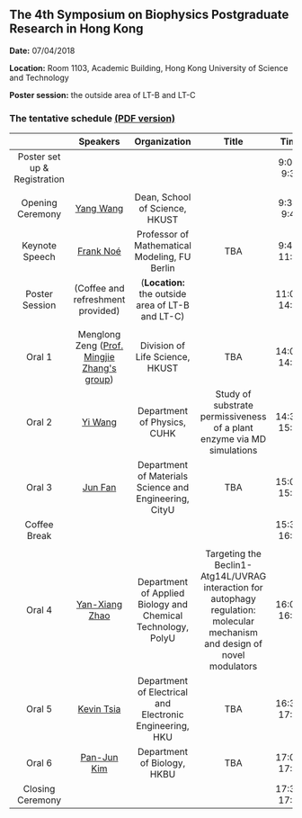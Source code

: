 ## The 4th Symposium on Biophysics Postgraduate Research in Hong Kong 

**Date:** 07/04/2018

**Location:** Room 1103, Academic Building, Hong Kong University of Science and Technology

**Poster session:** the outside area of LT-B and LT-C 

### The tentative schedule [(PDF version)](https://github.com/liusong299/the-4th-symposium-on-biophysics-postgraduate-research-in-hong-kong/raw/master/schedule-of-the-4th-symposium-on-biophysics-postgraduate-research-in-hong-kong.pdf)

|      | Speakers | Organization | Title | Time |
| :--: | :------: | :----------: | :---: | :--: |
| Poster set up & Registration | | | | 9:00-9:30 |
| | | | | |
| Opening Ceremony | [Yang Wang](http://www.math.ust.hk/~yangwang/) | Dean, School of Science, HKUST | | 9:30-9:45 |
| Keynote Speech | [Frank Noé](http://www.mi.fu-berlin.de/en/math/groups/comp-mol-bio/staff/noe/index.html) | Professor of Mathematical Modeling, FU Berlin	| TBA | 9:45-11:00 |
| Poster Session | (Coffee and refreshment provided) | (**Location:** the outside area of LT-B and LT-C) | | 11:00-14:00 |
| | | | | |
| Oral 1 | Menglong Zeng ([Prof. Mingjie Zhang's group](http://bcz102.ust.hk/Lab/HOME.html)) | Division of Life Science, HKUST | TBA | 14:00-14:30 |
| Oral 2 | [Yi Wang](http://phyw.people.ust.hk/) | Department of Physics, CUHK | Study of substrate permissiveness of a plant enzyme via MD simulations | 14:30-15:00 |
| Oral 3 | [Jun Fan](https://scholars.cityu.edu.hk/en/persons/jun-fan(a1559c1f-3054-439a-86a8-017f31e3ad26).html) | Department of Materials Science and Engineering, CityU | TBA | 15:00-15:30 |
| Coffee Break | | | | 15:30-16:00 |
| | | | | |
| Oral 4 | [Yan-Xiang Zhao](https://www.polyu.edu.hk/abct/en/staff/academic_staff/index.php?id=bcyxzhao) | Department of Applied Biology and Chemical Technology, PolyU | Targeting the Beclin1-Atg14L/UVRAG interaction for autophagy regulation: molecular mechanism and design of novel modulators | 16:00-16:30 |
| Oral 5 | [Kevin Tsia](https://www.eee.hku.hk/people/tsia/) | Department of Electrical and Electronic Engineering, HKU | TBA | 16:30-17:00 |
| Oral 6 | [Pan-Jun Kim](http://panjunkim.com/index.php) | Department of Biology, HKBU | TBA | 17:00-17:30 | 
| Closing Ceremony | | | | 17:30-17:40 |


